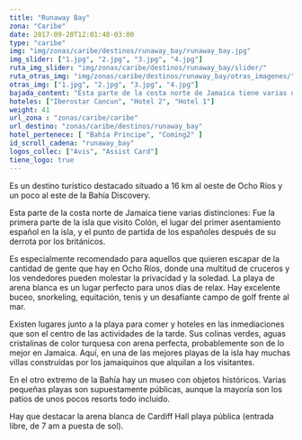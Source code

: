 ```yaml
---
title: "Runaway Bay"
zona: "Caribe"
date: 2017-09-20T12:01:48-03:00
type: "caribe"
img: "img/zonas/caribe/destinos/runaway_bay/runaway_bay.jpg"
img_slider: ["1.jpg", "2.jpg", "3.jpg", "4.jpg"]
ruta_img_slider: "img/zonas/caribe/destinos/runaway_bay/slider/"
ruta_otras_img: "img/zonas/caribe/destinos/runaway_bay/otras_imagenes/"
otras_img: ["1.jpg", "2.jpg", "3.jpg", "4.jpg"]
bajada_content: "Esta parte de la costa norte de Jamaica tiene varias distinciones: Fue la primera parte de la isla que visito Colón, el lugar del primer asentamiento español en la isla, y el punto de partida de los españoles después de su derrota por los británicos."
hoteles: ["Iberostar Cancun", "Hotel 2", "Hotel 1"]
weight: 41
url_zona : "zonas/caribe/caribe"
url_destino: "zonas/caribe/destinos/runaway_bay"
hotel_pertenece: [ "Bahía Príncipe", "Coming2" ]
id_scroll_cadena: "runaway_bay"
logos_collec: ["Avis", "Assist Card"]
tiene_logo: true
---
```

Es un destino turístico destacado situado a 16 km al oeste de Ocho Ríos y un poco al este de la Bahía Discovery.

Esta parte de la costa norte de Jamaica tiene varias distinciones: Fue la primera parte de la isla que visito Colón, el lugar del primer asentamiento español en la isla, y el punto de partida de los españoles después de su derrota por los británicos.

Es especialmente recomendado para aquellos que quieren escapar de la cantidad de gente que hay en Ocho Ríos, donde una multitud de cruceros y los vendedores pueden molestar la privacidad y la soledad. La playa de arena blanca es un lugar perfecto para unos días de relax. Hay excelente buceo, snorkeling, equitación, tenis y un desafiante campo de golf frente al mar.

Existen lugares junto a la playa para comer y hoteles en las inmediaciones que son el centro de las actividades de la tarde. Sus colinas verdes, aguas cristalinas de color turquesa con arena perfecta, probablemente son de lo mejor en Jamaica. Aquí, en una de las mejores playas de la isla hay muchas villas construidas por los jamaiquinos que alquilan a los visitantes.

En el otro extremo de la Bahía hay un museo con objetos históricos. Varias pequeñas playas son supuestamente públicas, aunque la mayoría son los patios de unos pocos resorts todo incluido.

Hay que destacar la arena blanca de Cardiff Hall playa pública (entrada libre, de 7 am a puesta de sol).
